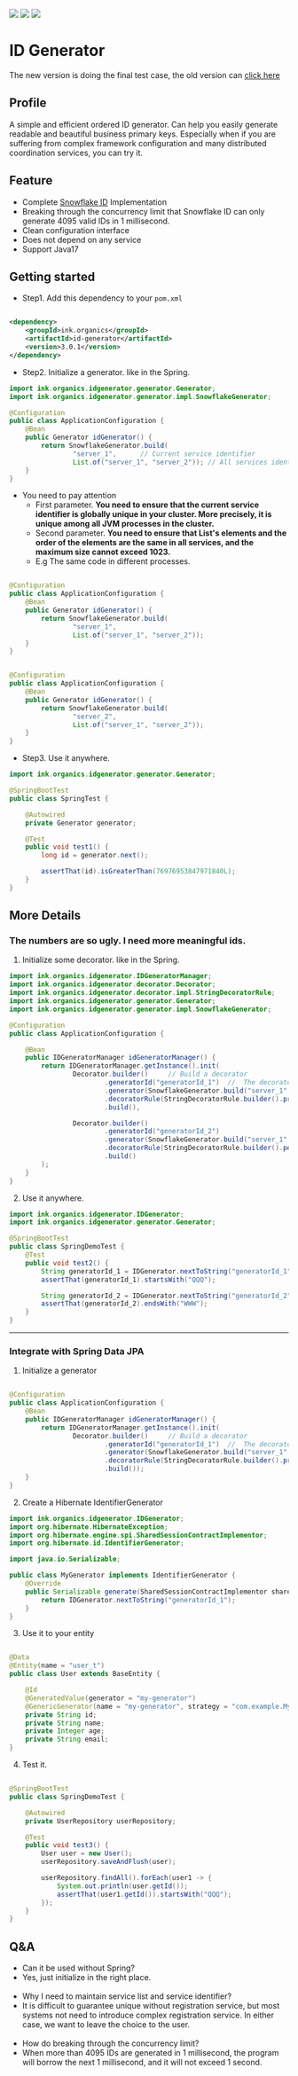 [maven-img]: https://img.shields.io/maven-central/v/ink.organics/id-generator

[license-img]: https://img.shields.io/github/license/organics2016/id-generator

[downloads-img]: https://img.shields.io/github/downloads/organics2016/id-generator/total

[github]: https://github.com/organics2016/id-generator

[id-generator]: https://mvnrepository.com/artifact/ink.organics/id-generator

[![][license-img]][github]
[![][maven-img]][id-generator]
[![][downloads-img]][github]

# ID Generator

The new version is doing the final test case, the old version can [click here](./README_LINA.md)

## Profile

A simple and efficient ordered ID generator. Can help you easily generate readable and beautiful business primary keys.
Especially when if you are suffering from complex framework configuration and many distributed coordination services,
you can try it.

## Feature

- Complete [Snowflake ID](https://en.wikipedia.org/wiki/Snowflake_ID) Implementation
- Breaking through the concurrency limit that Snowflake ID can only generate 4095 valid IDs in 1 millisecond.
- Clean configuration interface
- Does not depend on any service
- Support Java17

## Getting started

- Step1. Add this dependency to your `pom.xml`

```xml

<dependency>
    <groupId>ink.organics</groupId>
    <artifactId>id-generator</artifactId>
    <version>3.0.1</version>
</dependency>
```

- Step2. Initialize a generator. like in the Spring.

```java
import ink.organics.idgenerator.generator.Generator;
import ink.organics.idgenerator.generator.impl.SnowflakeGenerator;

@Configuration
public class ApplicationConfiguration {
    @Bean
    public Generator idGenerator() {
        return SnowflakeGenerator.build(
                "server_1",      // Current service identifier
                List.of("server_1", "server_2")); // All services identifier.
    }
}
```

- You need to pay attention
    - First parameter. **You need to ensure that the current service identifier is globally unique in your cluster. More
      precisely, it is unique among all JVM processes in the cluster.**
    - Second parameter. **You need to ensure that List's elements and the order of the elements are the same
      in all services, and the maximum size cannot exceed 1023.**
    - E.g The same code in different processes.

```java

@Configuration
public class ApplicationConfiguration {
    @Bean
    public Generator idGenerator() {
        return SnowflakeGenerator.build(
                "server_1",
                List.of("server_1", "server_2"));
    }
}
```

```java

@Configuration
public class ApplicationConfiguration {
    @Bean
    public Generator idGenerator() {
        return SnowflakeGenerator.build(
                "server_2",
                List.of("server_1", "server_2"));
    }
}
```

- Step3. Use it anywhere.

```java
import ink.organics.idgenerator.generator.Generator;

@SpringBootTest
public class SpringTest {

    @Autowired
    private Generator generator;

    @Test
    public void test1() {
        long id = generator.next();

        assertThat(id).isGreaterThan(76976953847971840L);
    }
}
```

## More Details

### The numbers are so ugly. I need more meaningful ids.

1. Initialize some decorator. like in the Spring.

```java
import ink.organics.idgenerator.IDGeneratorManager;
import ink.organics.idgenerator.decorator.Decorator;
import ink.organics.idgenerator.decorator.impl.StringDecoratorRule;
import ink.organics.idgenerator.generator.Generator;
import ink.organics.idgenerator.generator.impl.SnowflakeGenerator;

@Configuration
public class ApplicationConfiguration {

    @Bean
    public IDGeneratorManager idGeneratorManager() {
        return IDGeneratorManager.getInstance().init(
                Decorator.builder()     // Build a decorator
                        .generatorId("generatorId_1")  //  The decorator need a id
                        .generator(SnowflakeGenerator.build("server_1", List.of("server_1", "server_2")))
                        .decoratorRule(StringDecoratorRule.builder().prefix("QQQ").autoComplete(true).build())  //  Set some rules
                        .build(),

                Decorator.builder()
                        .generatorId("generatorId_2")
                        .generator(SnowflakeGenerator.build("server_1", List.of("server_1", "server_2")))
                        .decoratorRule(StringDecoratorRule.builder().postfix("WWW").autoComplete(false).build())
                        .build()
        );
    }
}
```

2. Use it anywhere.

```java
import ink.organics.idgenerator.IDGenerator;
import ink.organics.idgenerator.generator.Generator;

@SpringBootTest
public class SpringDemoTest {
    @Test
    public void test2() {
        String generatorId_1 = IDGenerator.nextToString("generatorId_1");
        assertThat(generatorId_1).startsWith("QQQ");

        String generatorId_2 = IDGenerator.nextToString("generatorId_2");
        assertThat(generatorId_2).endsWith("WWW");
    }
}
```

---

### Integrate with Spring Data JPA

1. Initialize a generator

```java

@Configuration
public class ApplicationConfiguration {
    @Bean
    public IDGeneratorManager idGeneratorManager() {
        return IDGeneratorManager.getInstance().init(
                Decorator.builder()     // Build a decorator
                        .generatorId("generatorId_1")  //  The decorator need a id
                        .generator(SnowflakeGenerator.build("server_1", List.of("server_1", "server_2")))
                        .decoratorRule(StringDecoratorRule.builder().prefix("QQQ").autoComplete(true).build())  //  Set some rules
                        .build());
    }
}
```

2. Create a Hibernate IdentifierGenerator

```java
import ink.organics.idgenerator.IDGenerator;
import org.hibernate.HibernateException;
import org.hibernate.engine.spi.SharedSessionContractImplementor;
import org.hibernate.id.IdentifierGenerator;

import java.io.Serializable;

public class MyGenerator implements IdentifierGenerator {
    @Override
    public Serializable generate(SharedSessionContractImplementor sharedSessionContractImplementor, Object o) throws HibernateException {
        return IDGenerator.nextToString("generatorId_1");
    }
}
```

3. Use it to your entity

```java

@Data
@Entity(name = "user_t")
public class User extends BaseEntity {

    @Id
    @GeneratedValue(generator = "my-generator")
    @GenericGenerator(name = "my-generator", strategy = "com.example.MyGenerator")
    private String id;
    private String name;
    private Integer age;
    private String email;
}
```

4. Test it.

```java

@SpringBootTest
public class SpringDemoTest {

    @Autowired
    private UserRepository userRepository;

    @Test
    public void test3() {
        User user = new User();
        userRepository.saveAndFlush(user);

        userRepository.findAll().forEach(user1 -> {
            System.out.println(user.getId());
            assertThat(user1.getId()).startsWith("QQQ");
        });
    }
}
```

## Q&A

- Can it be used without Spring?
- Yes, just initialize in the right place.
  <br>
  <br>
- Why I need to maintain service list and service identifier?
- It is difficult to guarantee unique without registration service, but most systems not need to introduce complex
  registration service. In either case, we want to leave the choice to the user.
  <br>
  <br>
- How do breaking through the concurrency limit?
- When more than 4095 IDs are generated in 1 millisecond, the program will borrow the next 1 millisecond, and it will
  not exceed 1 second.